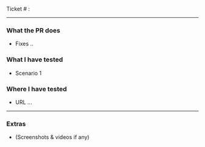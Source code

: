 Ticket # :

---
### What the PR does
- Fixes ..

### What I have tested
- Scenario 1

### Where I have tested
- URL ...
---
### Extras
- (Screenshots & videos if any)

